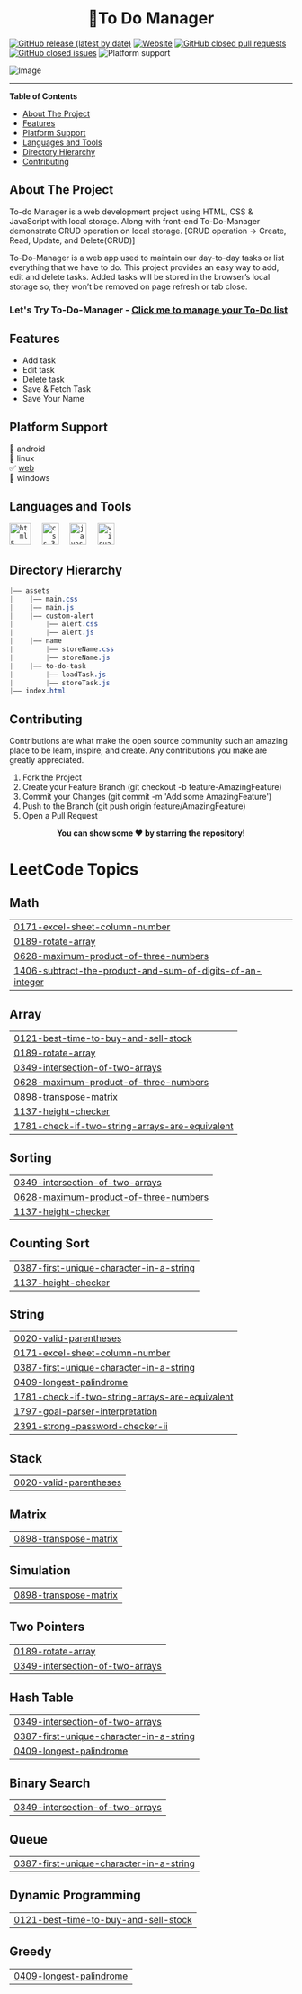 <h1 align="center">📃To Do Manager</h1>

[![GitHub release (latest by date)](https://img.shields.io/github/v/release/malivinayak/To-Do-Manager)](https://github.com/malivinayak/To-Do-Manager/releases/latest)
[![Website](https://img.shields.io/website?url=https://malivinayak.github.io/To-Do-Manager/)](https://malivinayak.github.io/To-Do-Manager/)
[![GitHub closed pull requests](https://img.shields.io/github/issues-pr-closed/malivinayak/To-Do-Manager?color=red)](https://github.com/malivinayak/To-Do-Manager/pulls?q=is%3Apr+is%3Aclosed)
[![GitHub closed issues](https://img.shields.io/github/issues-closed/malivinayak/To-Do-Manager?color=%23c315e6)](https://github.com/malivinayak/To-Do-Manager/issues?q=is%3Aissue+is%3Aclosed)
![Platform support](https://img.shields.io/badge/Platform-Web-9cf)

<!-- ![image](https://user-images.githubusercontent.com/66154908/210176617-efdbd6ec-66f2-4fd6-860e-569482b3b60f.png) -->
<!-- ![image](https://github.com/malivinayak/To-Do-Manager/assets/66154908/51307d5e-2863-439d-850c-746610d7d0dd) -->
![Image](assets/Images/TodoManager.png)

<hr>

**Table of Contents**

- [About The Project](#about-the-project)
- [Features](#features)
- [Platform Support](#platform-support)
- [Languages and Tools](#languages-and-tools)
- [Directory Hierarchy](#directory-hierarchy)
- [Contributing](#contributing)


## About The Project 
To-do Manager is a web development project using HTML, CSS & JavaScript with local storage. Along with front-end To-Do-Manager demonstrate CRUD operation on local storage. [CRUD operation -> Create, Read, Update, and Delete(CRUD)]

To-Do-Manager is a web app used to maintain our day-to-day tasks or list everything that we have to do. This project provides an easy way to add, edit and delete tasks. Added tasks will be stored in the browser’s local storage so, they won’t be removed on page refresh or tab close.

<h3> <b>Let's Try To-Do-Manager</b> - <a href="https://malivinayak.github.io/To-Do-Manager/">Click me to manage your To-Do list</a> </h3>

## Features
- Add task
- Edit task
- Delete task
- Save & Fetch Task 
- Save Your Name

## Platform Support
🔳 android  
🔳 linux  
✅ [web](https://malivinayak.github.io/To-Do-Manager/)  
🔳 windows  

## Languages and Tools

<code><img title="HTML 5" alt="html5" width="38" height="38" src="https://cdn.jsdelivr.net/gh/devicons/devicon/icons/html5/html5-original.svg" /></code>  &nbsp; &nbsp; 
<code><img title="CSS 3" alt="css 3" width="30px" height="38" src="https://cdn.jsdelivr.net/gh/devicons/devicon/icons/css3/css3-original.svg" /></code> &nbsp; &nbsp;
<code><img title="JavaScript" alt="javascript" width="30px" height="38" src="https://cdn.jsdelivr.net/gh/devicons/devicon/icons/javascript/javascript-original.svg" /></code> &nbsp; &nbsp;
<code><img title="VS Code" alt="visual studio code" width="30px" height="38" src="https://cdn.jsdelivr.net/gh/devicons/devicon/icons/vscode/vscode-original.svg" /></code>

## Directory Hierarchy
```css
|—— assets
|    |—— main.css
|    |—— main.js
|    |—— custom-alert
|        |—— alert.css
|        |—— alert.js
|    |—— name
|        |—— storeName.css
|        |—— storeName.js
|    |—— to-do-task
|        |—— loadTask.js
|        |—— storeTask.js
|—— index.html
```

## Contributing
Contributions are what make the open source community such an amazing place to be learn, inspire, and create. Any contributions you make are greatly appreciated.

1. Fork the Project
2. Create your Feature Branch (git checkout -b feature-AmazingFeature)
3. Commit your Changes (git commit -m 'Add some AmazingFeature')
4. Push to the Branch (git push origin feature/AmazingFeature)
5. Open a Pull Request

<p align="center"><b>You can show some ❤️ by starring the repository!</b></p>

<!---LeetCode Topics Start-->
# LeetCode Topics
## Math
|  |
| ------- |
| [0171-excel-sheet-column-number](https://github.com/Rajkamal080805/To_Do_List/tree/master/0171-excel-sheet-column-number) |
| [0189-rotate-array](https://github.com/Rajkamal080805/To_Do_List/tree/master/0189-rotate-array) |
| [0628-maximum-product-of-three-numbers](https://github.com/Rajkamal080805/To_Do_List/tree/master/0628-maximum-product-of-three-numbers) |
| [1406-subtract-the-product-and-sum-of-digits-of-an-integer](https://github.com/Rajkamal080805/To_Do_List/tree/master/1406-subtract-the-product-and-sum-of-digits-of-an-integer) |
## Array
|  |
| ------- |
| [0121-best-time-to-buy-and-sell-stock](https://github.com/Rajkamal080805/To_Do_List/tree/master/0121-best-time-to-buy-and-sell-stock) |
| [0189-rotate-array](https://github.com/Rajkamal080805/To_Do_List/tree/master/0189-rotate-array) |
| [0349-intersection-of-two-arrays](https://github.com/Rajkamal080805/To_Do_List/tree/master/0349-intersection-of-two-arrays) |
| [0628-maximum-product-of-three-numbers](https://github.com/Rajkamal080805/To_Do_List/tree/master/0628-maximum-product-of-three-numbers) |
| [0898-transpose-matrix](https://github.com/Rajkamal080805/To_Do_List/tree/master/0898-transpose-matrix) |
| [1137-height-checker](https://github.com/Rajkamal080805/To_Do_List/tree/master/1137-height-checker) |
| [1781-check-if-two-string-arrays-are-equivalent](https://github.com/Rajkamal080805/To_Do_List/tree/master/1781-check-if-two-string-arrays-are-equivalent) |
## Sorting
|  |
| ------- |
| [0349-intersection-of-two-arrays](https://github.com/Rajkamal080805/To_Do_List/tree/master/0349-intersection-of-two-arrays) |
| [0628-maximum-product-of-three-numbers](https://github.com/Rajkamal080805/To_Do_List/tree/master/0628-maximum-product-of-three-numbers) |
| [1137-height-checker](https://github.com/Rajkamal080805/To_Do_List/tree/master/1137-height-checker) |
## Counting Sort
|  |
| ------- |
| [0387-first-unique-character-in-a-string](https://github.com/Rajkamal080805/To_Do_List/tree/master/0387-first-unique-character-in-a-string) |
| [1137-height-checker](https://github.com/Rajkamal080805/To_Do_List/tree/master/1137-height-checker) |
## String
|  |
| ------- |
| [0020-valid-parentheses](https://github.com/Rajkamal080805/To_Do_List/tree/master/0020-valid-parentheses) |
| [0171-excel-sheet-column-number](https://github.com/Rajkamal080805/To_Do_List/tree/master/0171-excel-sheet-column-number) |
| [0387-first-unique-character-in-a-string](https://github.com/Rajkamal080805/To_Do_List/tree/master/0387-first-unique-character-in-a-string) |
| [0409-longest-palindrome](https://github.com/Rajkamal080805/To_Do_List/tree/master/0409-longest-palindrome) |
| [1781-check-if-two-string-arrays-are-equivalent](https://github.com/Rajkamal080805/To_Do_List/tree/master/1781-check-if-two-string-arrays-are-equivalent) |
| [1797-goal-parser-interpretation](https://github.com/Rajkamal080805/To_Do_List/tree/master/1797-goal-parser-interpretation) |
| [2391-strong-password-checker-ii](https://github.com/Rajkamal080805/To_Do_List/tree/master/2391-strong-password-checker-ii) |
## Stack
|  |
| ------- |
| [0020-valid-parentheses](https://github.com/Rajkamal080805/To_Do_List/tree/master/0020-valid-parentheses) |
## Matrix
|  |
| ------- |
| [0898-transpose-matrix](https://github.com/Rajkamal080805/To_Do_List/tree/master/0898-transpose-matrix) |
## Simulation
|  |
| ------- |
| [0898-transpose-matrix](https://github.com/Rajkamal080805/To_Do_List/tree/master/0898-transpose-matrix) |
## Two Pointers
|  |
| ------- |
| [0189-rotate-array](https://github.com/Rajkamal080805/To_Do_List/tree/master/0189-rotate-array) |
| [0349-intersection-of-two-arrays](https://github.com/Rajkamal080805/To_Do_List/tree/master/0349-intersection-of-two-arrays) |
## Hash Table
|  |
| ------- |
| [0349-intersection-of-two-arrays](https://github.com/Rajkamal080805/To_Do_List/tree/master/0349-intersection-of-two-arrays) |
| [0387-first-unique-character-in-a-string](https://github.com/Rajkamal080805/To_Do_List/tree/master/0387-first-unique-character-in-a-string) |
| [0409-longest-palindrome](https://github.com/Rajkamal080805/To_Do_List/tree/master/0409-longest-palindrome) |
## Binary Search
|  |
| ------- |
| [0349-intersection-of-two-arrays](https://github.com/Rajkamal080805/To_Do_List/tree/master/0349-intersection-of-two-arrays) |
## Queue
|  |
| ------- |
| [0387-first-unique-character-in-a-string](https://github.com/Rajkamal080805/To_Do_List/tree/master/0387-first-unique-character-in-a-string) |
## Dynamic Programming
|  |
| ------- |
| [0121-best-time-to-buy-and-sell-stock](https://github.com/Rajkamal080805/To_Do_List/tree/master/0121-best-time-to-buy-and-sell-stock) |
## Greedy
|  |
| ------- |
| [0409-longest-palindrome](https://github.com/Rajkamal080805/To_Do_List/tree/master/0409-longest-palindrome) |
<!---LeetCode Topics End-->
